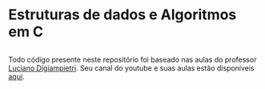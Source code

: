 # Estruturas de dados e Algoritmos em C
##

Todo código presente neste repositório foi baseado nas aulas do professor [Luciano Digiampietri]().
Seu canal do youtube e suas aulas estão disponíveis [aqui](https://www.youtube.com/channel/UCiw04DZ-Ji9KunaPFfVWt9g).
